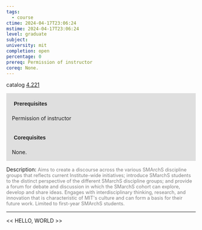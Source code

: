 ```yaml
---
tags:
  - course
ctime: 2024-04-17T23:06:24
mstime: 2024-04-17T23:06:24
level: graduate
subject: 
university: mit
completion: open
percentage: 0
prereq: Permission of instructor
coreq: None.
---
```


catalog [4.221](http://student.mit.edu/catalog/m4b.html#4.221)

<span style="display: block; padding: 15px; background-color: rgb(100, 100, 100, 0.2);"><font id="m_prereq3061_0" style="display: block; font-family: Arial, sans-serif; font-weight: bold; padding: 5px">Prerequisites</font><br><span id="prereq3061_0">Permission of instructor</span></span>
<span style="display: block; padding: 15px; background-color: rgb(100, 100, 100, 0.2);"><font id="m_coreq3061_0" style="display: block; font-family: Arial, sans-serif; font-weight: bold; padding: 5px">Corequisites</font><br><span id="coreq3061_0">None.</span></span>

<font style="">Description:</font>
<font style="color: grey; font-size: 0.8rem;">Aims to create a discourse across the various SMArchS discipline groups that reflects current Institute-wide initiatives; introduce SMarchS students to the distinct perspective of the different SMarchS discipline groups; and provide a forum for debate and discussion in which the SMarchS cohort can explore, develop and share ideas. Engages with interdisciplinary thinking, research, and innovation that is characteristic of MIT's culture and can form a basis for their future work. Limited to first-year SMArchS students.</font>



---

<< HELLO, WORLD >>
